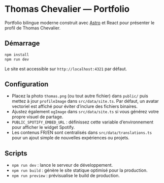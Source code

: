 # Thomas Chevalier — Portfolio

Portfolio bilingue moderne construit avec [Astro](https://astro.build/) et React pour présenter le profil de Thomas Chevalier.

## Démarrage

```bash
npm install
npm run dev
```

Le site est accessible sur `http://localhost:4321` par défaut.

## Configuration

- Placez la photo `thomas.png` (ou tout autre fichier) dans `public/` puis mettez à jour `profileImage` dans `src/data/site.ts`. Par défaut, un avatar vectoriel est affiché pour éviter d’inclure des fichiers binaires.
- Ajustez également `ogImage` dans `src/data/site.ts` si vous générez votre propre visuel de partage.
- `PUBLIC_SPOTIFY_EMBED_URL` : définissez cette variable d’environnement pour afficher le widget Spotify.
- Les contenus FR/EN sont centralisés dans `src/data/translations.ts` pour un ajout simple de nouvelles expériences ou projets.

## Scripts

- `npm run dev` : lance le serveur de développement.
- `npm run build` : génère le site statique optimisé pour la production.
- `npm run preview` : prévisualise le build de production.
